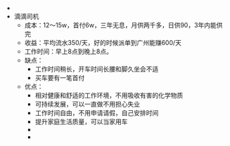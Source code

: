 -
- 滴滴司机
	- 成本：12～15w，首付6w，三年无息，月供两千多，日供90，3年内能供完
	- 收益：平均流水350/天，好的时候派单到广州能赚600/天
	- 工作时间：早上8点到晚上8点。
	- 缺点：
		- 工作时间稍长，开车时间长腰和脚久坐会不适
		- 买车要有一笔首付
	- 优点：
		- 相对健康和舒适的工作环境，不用吸收有害的化学物质
		- 可持续发展，可以一直做不用担心失业
		- 工作时间自由，不用申请请假，自己安排时间
		- 提升家庭生活质量，可以当家用车
		-
		-